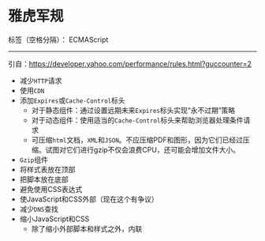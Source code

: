 ﻿# 雅虎军规

标签（空格分隔）： ECMAScript

---

引自：https://developer.yahoo.com/performance/rules.html?guccounter=2

- 减少`HTTP`请求
- 使用`CDN`
- 添加`Expires`或`Cache-Control`标头
  - 对于静态组件：通过设置远期未来`Expires`标头实现“永不过期”策略
  - 对于动态组件：使用适当的`Cache-Control`标头来帮助浏览器处理条件请求
  - 可压缩`html`文档，`XML`和`JSON`。不应压缩PDF和图形，因为它们已经过压缩。试图对它们进行gzip不仅会浪费CPU，还可能会增加文件大小。 
- `Gzip`组件
- 将样式表放在顶部
- 把脚本放在底部
- 避免使用CSS表达式
- 使JavaScript和CSS外部（现在这个有争议）
- 减少`DNS`查找
- 缩小JavaScript和CSS
  - 除了缩小外部脚本和样式之外，内联<script>和<style>块也可以并且也应该缩小。即使你gzip你的脚本和样式，缩小它们仍然会减小5％或更多的大小。随着JavaScript和CSS的使用和大小的增加，通过缩小代码所节省的成本也会增加。
- 避免重定向
  - 浪费最多的重定向之一经常发生，Web开发人员通常不会意识到这一点。它发生在URL中缺少尾部斜杠（`/`x）时，否则应该有一个斜杠。例如，转到http://astrology.yahoo.com/astrology会产生301响应，其中包含重定向到http://astrology.yahoo.com/astrology/（注意添加的尾部斜杠）。如果您使用的是Apache处理程序，则可以使用Aliasor mod_rewrite或DirectorySlash指令在Apache中修复此问题。
- 删除重复的脚本
  - 当它发生时，重复的脚本会通过创建不必要的HTTP请求和浪费的JavaScript执行来损害性能。
- 配置`ETag`
- 使用`Ajax`可以缓存
- 尽早冲洗缓冲液
  - 当用户请求页面时，后端服务器可能需要200到500毫秒才能将HTML页面拼接在一起。在此期间，浏览器在等待数据到达时处于空闲状态。在PHP中，您有函数flush（）。它允许您将部分准备好的HTML响应发送到浏览器，以便浏览器可以在后端忙于HTML页面的其余部分时开始获取组件。这种好处主要出现在繁忙的后端或轻量级前端。
- 使用GET进行AJAX请求
  - 在[雅虎 邮件](http://mail.yahoo.com/)团队发现，在使用时XMLHttpRequest，POST在浏览器中实现为两步过程：首先发送标头，然后发送数据。因此最好使用GET，它只需要一个TCP数据包发送（除非你有很多cookie）。IE中的最大URL长度为2K，因此如果发送的数据超过2K，则可能无法使用GET。
  - 一个有趣的副作用是没有实际发布任何数据的POST就像GET一样。根据[HTTP规范](http://www.w3.org/Protocols/rfc2616/rfc2616-sec9.html)，GET用于检索信息，因此当您仅请求数据时，使用GET是有意义的（语义上），而不是将数据发送到服务器端存储。
- 后加载组件
  - 在确保页面正常工作之后，您可以使用一些后期加载的脚本来增强它，这些脚本可以为您提供更多的花俏功能，例如拖放和动画。
- 预加载组件
  - 预加载可能看起来与后加载相反，但它实际上有不同的目标。通过预加载组件，您可以利用浏览器空闲的时间并请求将来需要的组件（如图像，样式和脚本）。这样，当用户访问下一页时，您可以将大部分组件放在缓存中，并且您的页面将为用户加载更快。
- 减少`DOM`元素的数量
- 跨域拆分组件(不懂)
- 最小化`iframe`的数量
- 没有`404`
  - HTTP请求很昂贵，因此发出HTTP请求并获得无用的响应（即404 Not Found）是完全没必要的，并且会在没有任何好处的情况下减慢用户体验
- 减少`Cookie`大小
  - 消除不必要的cookie
  - 保持cookie大小尽可能低，以尽量减少对用户响应时间的影响
  - 请注意在适当的域级别设置cookie，以免其他子域受到影响
  - 适当地设置过期日期。较早的Expires日期或者没有更早删除cookie，从而改善了用户响应时间
- 对组件使用无`Cookie`域
  - 当浏览器发出静态图像请求并将cookie与请求一起发送时，服务器对这些cookie没有任何用处。因此，他们只会毫无理由地创建网络流量。您应该确保使用无cookie请求请求静态组件。创建一个子域并在那里托管所有静态组件。
  - 如果您的域名是www.example.org，您可以托管您的静态组件static.example.org。但是，如果您已经在顶级域上设置了cookie example.org而不是www.example.org，则所有请求都 static.example.org将包含这些cookie。在这种情况下，您可以购买一个全新的域，在那里托管您的静态组件，并保持此域无cookie。雅虎 用途yimg.com，YouTube使用ytimg.com，亚马逊使用images-amazon.com等。
  - 在无cookie域上托管静态组件的另一个好处是，某些代理可能拒绝缓存使用cookie请求的组件。在相关说明中，如果您想知道是否应该使用example.org或www.example.org作为主页，请考虑cookie的影响。省略www会让您别无选择，只能写入cookie *.example.org，因此出于性能原因，最好使用www子域并将cookie写入该子域。
- 最小化`DOM`访问
  - 缓存对访问元素的引用
  - 更新节点“离线”，然后将它们添加到树中
  - 避免使用JavaScript修复布局
- 开发智能事件处理程序
  - 有时页面感觉响应性较差，因为过多的事件处理程序附加到DOM树的不同元素，然后执行得太频繁。这就是为什么使用事件委托是一个很好的方法。如果a中有10个按钮div，则只将一个事件处理程序附加到div包装器，而不是每个按钮一个处理程序。事件冒出来，这样你就可以捕捉事件并找出它来自哪个按钮。
  - 您也不需要等待onload事件才能开始使用DOM树。通常，您只需要在树中访问要访问的元素。您不必等待下载所有图像。 DOMContentLoaded是您可能考虑使用的事件而不是onload，但在所有浏览器中都可用之前，您可以使用具有方法的[YUI事件](https://developer.yahoo.com/yui/event/)实用程序[onAvailable](https://developer.yahoo.com/yui/event/#onavailable)。
- 在`@import`上选择<link>
  - 之前的最佳实践之一声明CSS应位于顶部以便允许渐进式渲染。
  - 在IE中，@import行为与<link>在页面底部使用的行为相同，因此最好不要使用它。
- 避免过滤器
  - IE专有的AlphaImageLoader过滤器旨在解决IE版本<7中的半透明真彩色PNG的问题。该过滤器的问题在于它在下载图像时阻止渲染并冻结浏览器。它还会增加内存消耗并按每个元素应用，而不是按图像应用，因此问题会成倍增加。
  - 最好的方法是AlphaImageLoader完全避免使用优雅降级的PNG8，这在IE中很好。如果你绝对需要AlphaImageLoader，使用下划线黑客_filter不会惩罚你的IE7 +用户。
- 优化图像（头部的连接有一些优化方法）
- 优化`CSS Sprites`
  - 将图像水平排列在精灵中而不是垂直排列通常会导致文件较小。
  - 在精灵中组合相似的颜色可以帮助您保持较低的颜色数，理想情况下在256色以下，以适应PNG8。
  - “适合移动设备”并且不要在精灵中留下大的间隙。这不会影响文件大小，但需要较少的内存以便用户代理将图像解压缩为像素图。100x100图像是1万像素，其中1000x1000是100万像素
- 不要在HTML中缩放图像
  - 不要使用比您需要的更大的图像，因为您可以在HTML中设置宽度和高度。如果您需要，
  - <img width="100" height="100" src="mycat.jpg" alt="My Cat" /> 
  - 那么您的图像（mycat.jpg）应该是100x100px而不是缩小的500x500px图像。
- 使`favicon.ico`小巧且可缓存
  - 防止404
  - 它很小，最好不到1K。
  - 使用您感觉舒适的设置Expires标头（因为如果您决定更改它，则无法重命名）。您可以在将来几个月安全地设置Expires标头。您可以查看当前favicon.ico的上次修改日期，以做出明智的决定。
- 保持组件低于`25K`
  - 此限制与iPhone不会缓存大于25K的组件这一事实有关。请注意，这是未压缩的大小。这是缩小很重要的地方，因为单独使用gzip可能还不够。
  - 欲了解更多信息，请查看Wayne Shea和Tenni Theurer的“ [性能研究，第5部分：iPhone可缓存性 - 让它坚持下去 ](http://yuiblog.com/blog/2008/02/06/iphone-cacheability/)”。
- 将组件打包到多部分文档中(不懂)
  - 将组件打包到多部分文档就像带有附件的电子邮件，它可以帮助您通过一个HTTP请求获取多个组件（请记住：HTTP请求很昂贵）。使用此技术时，首先检查用户代理是否支持它（iPhone不支持）。
- 避免空图像src
  - <img src =“”>
  - var img = new Image（）; img.src =“”;
  - 这条规则的灵感来自雅虎的JavaScript大师Nicolas C. Zakas。有关更多信息，请查看他的文章“ [空图像src可以破坏您的网站 ](https://humanwhocodes.com/blog/2009/11/30/empty-image-src-can-destroy-your-site/)”。

      

